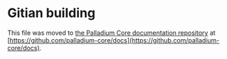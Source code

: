 Gitian building
================

This file was moved to [the Palladium Core documentation repository](https://github.com/palladium-core/docs/blob/master/gitian-building.md) at [https://github.com/palladium-core/docs](https://github.com/palladium-core/docs).
